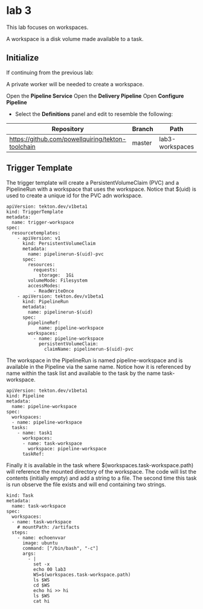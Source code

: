 # lab 3

This lab focuses on workspaces.

A workspace is a disk volume made available to a task.

## Initialize

If continuing from the previous lab:

A private worker will be needed to create a workspace.

Open the **Pipeline Service**
Open the **Delivery Pipeline**
Open **Configure Pipeline**

- Select the **Definitions** panel and edit to resemble the following:

| Repository                              | Branch | Path            |
| --------------------------------------- | ------ | --------------- |
| https://github.com/powellquiring/tekton-toolchain | master | lab3-workspaces |

## Trigger Template

The trigger template will create a PersistentVolumeClaim (PVC) and a PipelineRun with a workspace that uses the workspace. Notice that \$(uid) is used to create a unique id for the PVC adn workspace.

```
apiVersion: tekton.dev/v1beta1
kind: TriggerTemplate
metadata:
  name: trigger-workspace
spec:
  resourcetemplates:
    - apiVersion: v1
      kind: PersistentVolumeClaim
      metadata:
        name: pipelinerun-$(uid)-pvc
      spec:
        resources:
          requests:
            storage:  1Gi
        volumeMode: Filesystem
        accessModes:
          - ReadWriteOnce
    - apiVersion: tekton.dev/v1beta1
      kind: PipelineRun
      metadata:
        name: pipelinerun-$(uid)
      spec:
        pipelineRef:
            name: pipeline-workspace
        workspaces:
          - name: pipeline-workspace
            persistentVolumeClaim:
              claimName: pipelinerun-$(uid)-pvc

```

The workspace in the PipelineRun is named pipeline-workspace and is available in the Pipeline via the same name. Notice how it is referenced by name within the task list and available to the task by the name task-workspace.

```
apiVersion: tekton.dev/v1beta1
kind: Pipeline
metadata:
  name: pipeline-workspace
spec:
  workspaces:
  - name: pipeline-workspace
  tasks:
    - name: task1
      workspaces:
      - name: task-workspace
        workspace: pipeline-workspace
      taskRef:
```

Finally it is available in the task where \$(workspaces.task-workspace.path) will reference the mounted directory of the workspace. The code will list the contents (initially empty) and add a string to a file. The second time this task is run observe the file exists and will end containing two strings.

```
kind: Task
metadata:
  name: task-workspace
spec:
  workspaces:
  - name: task-workspace
    # mountPath: /artifacts
  steps:
    - name: echoenvvar
      image: ubuntu
      command: ["/bin/bash", "-c"]
      args:
        - |
          set -x
          echo 00 lab3
          WS=$(workspaces.task-workspace.path)
          ls $WS
          cd $WS
          echo hi >> hi
          ls $WS
          cat hi
```
